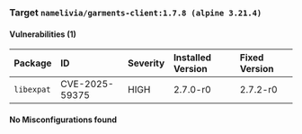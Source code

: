 
### Target `namelivia/garments-client:1.7.8 (alpine 3.21.4)`
#### Vulnerabilities (1)

| Package | ID | Severity | Installed Version | Fixed Version |
| :--- | :--- | :--- | :--- | :--- |
| `libexpat` | CVE-2025-59375 | HIGH | 2.7.0-r0 | 2.7.2-r0 |
#### No Misconfigurations found
